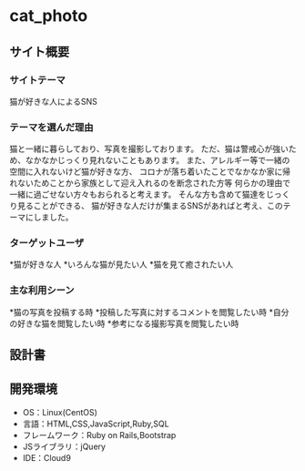 # cat_photo

## サイト概要
### サイトテーマ
猫が好きな人によるSNS

### テーマを選んだ理由
猫と一緒に暮らしており、写真を撮影しております。
ただ、猫は警戒心が強いため、なかなかじっくり見れないこともあります。
また、アレルギー等で一緒の空間に入れないけど猫が好きな方、
コロナが落ち着いたことでなかなか家に帰れないためことから家族として迎え入れるのを断念された方等
何らかの理由で一緒に過ごせない方々もおられると考えます。
そんな方も含めて猫達をじっくり見ることができる、
猫が好きな人だけが集まるSNSがあればと考え、このテーマにしました。


### ターゲットユーザ
*猫が好きな人
*いろんな猫が見たい人
*猫を見て癒されたい人

### 主な利用シーン
*猫の写真を投稿する時
*投稿した写真に対するコメントを閲覧したい時
*自分の好きな猫を閲覧したい時
*参考になる撮影写真を閲覧したい時




## 設計書


## 開発環境
- OS：Linux(CentOS)
- 言語：HTML,CSS,JavaScript,Ruby,SQL
- フレームワーク：Ruby on Rails,Bootstrap
- JSライブラリ：jQuery
- IDE：Cloud9
